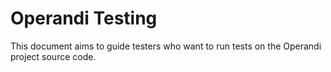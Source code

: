 # Operandi Testing
This document aims to guide testers who want to run tests on the Operandi project source code.